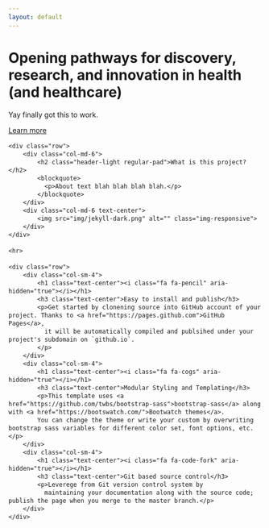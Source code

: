 ```yaml
---
layout: default
---
```


<div class="header-container jumbotron">
    <div class="container">
        <h1>Opening pathways for discovery, research, and innovation in health (and healthcare)</h1>
        <p> Yay finally got this to work.</p>
        <p><a class="btn btn-primary btn-lg" href="{{ "/docs/home/" | prepend: site.baseurl }}" role="button">Learn more</a></p>
    </div>
</div>


<div class="container">

    <div class="row">
        <div class="col-md-6">
            <h2 class="header-light regular-pad">What is this project?</h2>
            <blockquote>
              <p>About text blah blah blah blah.</p>
            </blockquote>
        </div>
        <div class="col-md-6 text-center">
            <img src="img/jekyll-dark.png" alt="" class="img-responsive">
        </div>
    </div>

    <hr>

    <div class="row">
        <div class="col-sm-4">
            <h1 class="text-center"><i class="fa fa-pencil" aria-hidden="true"></i></h1>
            <h3 class="text-center">Easy to install and publish</h3>
            <p>Get started by clonening source into GitHub account of your project. Thanks to <a href="https://pages.github.com">GitHub Pages</a>,
              it will be automatically compiled and publsihed under your project's subdomain on `github.io`.
            </p>
        </div>
        <div class="col-sm-4">
            <h1 class="text-center"><i class="fa fa-cogs" aria-hidden="true"></i></h1>
            <h3 class="text-center">Modular Styling and Templating</h3>
            <p>This template uses <a href="https://github.com/twbs/bootstrap-sass">bootstrap-sass</a> along with <a href="https://bootswatch.com/">Bootwatch themes</a>.
            You can change the theme or write your custom by overwriting bootstrap sass variables for different color set, font options, etc.</p>
        </div>
        <div class="col-sm-4">
            <h1 class="text-center"><i class="fa fa-code-fork" aria-hidden="true"></i></h1>
            <h3 class="text-center">Git based source control</h3>
            <p>Leverege from Git version control system by
              maintaining your documentation along with the source code; publish the page when you merge to the master branch.</p>
        </div>
    </div>


</div>
